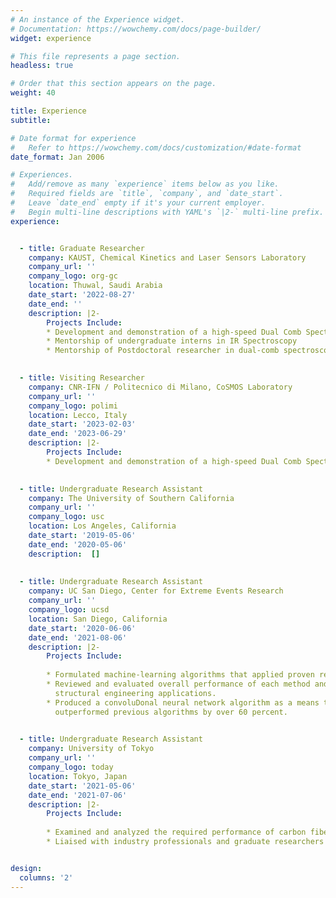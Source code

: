 ```yaml
---
# An instance of the Experience widget.
# Documentation: https://wowchemy.com/docs/page-builder/
widget: experience

# This file represents a page section.
headless: true

# Order that this section appears on the page.
weight: 40

title: Experience
subtitle:

# Date format for experience
#   Refer to https://wowchemy.com/docs/customization/#date-format
date_format: Jan 2006

# Experiences.
#   Add/remove as many `experience` items below as you like.
#   Required fields are `title`, `company`, and `date_start`.
#   Leave `date_end` empty if it's your current employer.
#   Begin multi-line descriptions with YAML's `|2-` multi-line prefix.
experience:


  - title: Graduate Researcher
    company: KAUST, Chemical Kinetics and Laser Sensors Laboratory
    company_url: ''
    company_logo: org-gc
    location: Thuwal, Saudi Arabia
    date_start: '2022-08-27'
    date_end: ''
    description: |2-
        Projects Include:
        * Development and demonstration of a high-speed Dual Comb Spectrometer in the Mid-IR
        * Mentorship of undergraduate interns in IR Spectroscopy
        * Mentorship of Postdoctoral researcher in dual-comb spectroscopy 
    

  - title: Visiting Researcher
    company: CNR-IFN / Politecnico di Milano, CoSMOS Laboratory
    company_url: ''
    company_logo: polimi
    location: Lecco, Italy
    date_start: '2023-02-03'
    date_end: '2023-06-29'
    description: |2-
        Projects Include:
        * Development and demonstration of a high-speed Dual Comb Spectrometer in the Mid-IR
        

  - title: Undergraduate Research Assistant
    company: The University of Southern California
    company_url: ''
    company_logo: usc
    location: Los Angeles, California
    date_start: '2019-05-06'
    date_end: '2020-05-06'
    description:  []
   
    
  - title: Undergraduate Research Assistant
    company: UC San Diego, Center for Extreme Events Research
    company_url: ''
    company_logo: ucsd
    location: San Diego, California
    date_start: '2020-06-06'
    date_end: '2021-08-06'
    description: |2-
        Projects Include:
        
        * Formulated machine-learning algorithms that applied proven regression techniques on a carbon/epoxy composite failure envelope dataset
        * Reviewed and evaluated overall performance of each method and highlighted the strengths and weaknesses of various techniques for
          structural engineering applications.
        * Produced a convoluDonal neural network algorithm as a means to detect crack pixels on a large dataset of cracked pavement which
          outperformed previous algorithms by over 60 percent.

    
  - title: Undergraduate Research Assistant
    company: University of Tokyo
    company_url: ''
    company_logo: today
    location: Tokyo, Japan
    date_start: '2021-05-06'
    date_end: '2021-07-06'
    description: |2-
        Projects Include:
        
        * Examined and analyzed the required performance of carbon fiber reinforced thermoplastics (CFRP) as a sustainable solution for high   demand.
        * Liaised with industry professionals and graduate researchers to garner experience with developments of CFRP in the automobile industry.


design:
  columns: '2'
---
```

